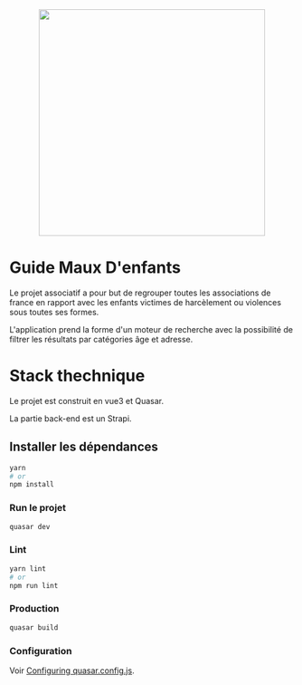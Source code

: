 <div align="center">
  <img src="https://centresrelier.org/wp-content/uploads/2022/01/CR_logo.svg" width="400">
</div>

# Guide Maux D'enfants

Le projet associatif a pour but de regrouper toutes les associations de france en rapport avec les enfants victimes
de harcèlement ou violences sous toutes ses formes.

L'application prend la forme d'un moteur de recherche avec la possibilité de filtrer les résultats par catégories âge et adresse.


# Stack thechnique

Le projet est construit en vue3 et Quasar.

La partie back-end est un Strapi.

## Installer les dépendances
```bash
yarn
# or
npm install
```

### Run le projet
```bash
quasar dev
```


### Lint
```bash
yarn lint
# or
npm run lint
```



### Production
```bash
quasar build
```

### Configuration
Voir [Configuring quasar.config.js](https://v2.quasar.dev/quasar-cli-vite/quasar-config-js).

